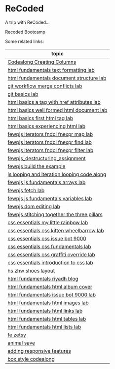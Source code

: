 # ReCoded
A trip with ReCoded...

Recoded Bootcamp 

Some related links: 

| topic                                                                                                                                                 |
|-------------------------------------------------------------------------------------------------------------------------------------------------------|
| [Codealong Creating Columns](https://github.com/learn-co-students/Codealong-Creating-Columns-recoded-istanbul-2019)                                   |
| [html fundamentals text formatting lab](https://github.com/learn-co-students/html-fundamentals-text-formatting-lab-recoded-istanbul-2019)             |
| [html fundamentals document structure lab](https://github.com/learn-co-students/html-fundamentals-document-structure-lab-recoded-istanbul-2019)       |
| [git workflow merge conflicts lab](https://github.com/learn-co-students/git-workflow-merge-conflicts-lab-recoded-istanbul-2019)                       |
| [git basics lab](https://github.com/learn-co-students/git-basics-lab-recoded-istanbul-2019)                                                           |
| [html basics a tag with href attributes lab](https://github.com/learn-co-students/html-basics-a-tag-with-href-attributes-lab-recoded-istanbul-2019)   |
| [html basics well formed html document lab](https://github.com/learn-co-students/html-basics-well-formed-html-document-lab-recoded-istanbul-2019)     |
| [html basics first html tag lab](https://github.com/learn-co-students/html-basics-first-html-tag-lab-recoded-istanbul-2019)                           |
| [html basics experiencing html lab](https://github.com/learn-co-students/html-basics-experiencing-html-lab-recoded-istanbul-2019)                     |
| [fewpjs iterators fndcl fnexpr map lab](https://github.com/learn-co-students/fewpjs-iterators-fndcl-fnexpr-map-lab-recoded-istanbul-2019)             |
| [fewpjs iterators fndcl fnexpr find lab](https://github.com/learn-co-students/fewpjs-iterators-fndcl-fnexpr-find-lab-recoded-istanbul-2019)           |
| [fewpjs iterators fndcl fnexpr filter lab](https://github.com/learn-co-students/fewpjs-iterators-fndcl-fnexpr-filter-lab-recoded-istanbul-2019)       |
| [fewpjs_destructuring_assignment](https://github.com/learn-co-students/fewpjs_destructuring_assignment-recoded-istanbul-2019)                         |
| [fewpjs build the example](https://github.com/learn-co-students/fewpjs-build-the-example-recoded-istanbul-2019)                                       |
| [js looping and iteration looping code along](https://github.com/learn-co-students/js-looping-and-iteration-looping-code-along-recoded-istanbul-2019) |
| [fewpjs js fundamentals arrays lab](https://github.com/learn-co-students/fewpjs-js-fundamentals-arrays-lab-recoded-istanbul-2019)                     |
| [fewpjs fetch lab](https://github.com/learn-co-students/fewpjs-fetch-lab-recoded-istanbul-2019)                                                       |
| [fewpjs js fundamentals variables lab](https://github.com/learn-co-students/fewpjs-js-fundamentals-variables-lab-recoded-istanbul-2019)               |
| [fewpjs dom editing lab](https://github.com/learn-co-students/fewpjs-dom-editing-lab-recoded-istanbul-2019)                                           |
| [fewpjs stitching together the three pillars](https://github.com/learn-co-students/fewpjs-stitching-together-the-three-pillars-recoded-istanbul-2019) |
| [css essentials my little rainbow lab](https://github.com/learn-co-students/css-essentials-my-little-rainbow-lab-recoded-istanbul-2019)               |
| [css essentials css kitten wheelbarrow lab](https://github.com/learn-co-students/css-essentials-css-kitten-wheelbarrow-lab-recoded-istanbul-2019)     |
| [css essentials css issue bot 9000](https://github.com/learn-co-students/css-essentials-css-issue-bot-9000-recoded-istanbul-2019)                     |
| [css essentials css fundamentals lab](https://github.com/learn-co-students/css-essentials-css-fundamentals-lab-recoded-istanbul-2019)                 |
| [css essentials css graffiti override lab](https://github.com/learn-co-students/css-essentials-css-graffiti-override-lab-recoded-istanbul-2019)       |
| [css essentials introduction to css lab](https://github.com/learn-co-students/css-essentials-introduction-to-css-lab-recoded-istanbul-2019)           |
| [hs zhw shoes layout](https://github.com/learn-co-students/hs-zhw-shoes-layout-recoded-istanbul-2019)                                                 |
| [html fundamentals riyadh blog](https://github.com/learn-co-students/html-fundamentals-riyadh-blog-recoded-istanbul-2019)                             |
| [html fundamentals html album cover](https://github.com/learn-co-students/html-fundamentals-html-album-cover-recoded-istanbul-2019)                   |
| [html fundamentals issue bot 9000 lab](https://github.com/learn-co-students/html-fundamentals-issue-bot-9000-lab-recoded-istanbul-2019)               |
| [html fundamentals html images lab](https://github.com/learn-co-students/html-fundamentals-html-images-lab-recoded-istanbul-2019)                     |
| [html fundamentals html links lab](https://github.com/learn-co-students/html-fundamentals-html-links-lab-recoded-istanbul-2019)                       |
| [html fundamentals html tables lab](https://github.com/learn-co-students/html-fundamentals-html-tables-lab-recoded-istanbul-2019)                     |
| [html fundamentals html lists lab](https://github.com/learn-co-students/html-fundamentals-html-lists-lab-recoded-istanbul-2019)                       |
| [fe zetsy](https://github.com/learn-co-students/fe-zetsy-recoded-istanbul-2019)                                                                       |
| [animal save](https://github.com/learn-co-students/animal-save-recoded-istanbul-2019)                                                                 |
| [adding responsive features](https://github.com/learn-co-students/adding-responsive-features-recoded-istanbul-2019)                                   |
| [box style codealong](https://github.com/learn-co-students/box-style-codealong-recoded-istanbul-2019)                                                 |

